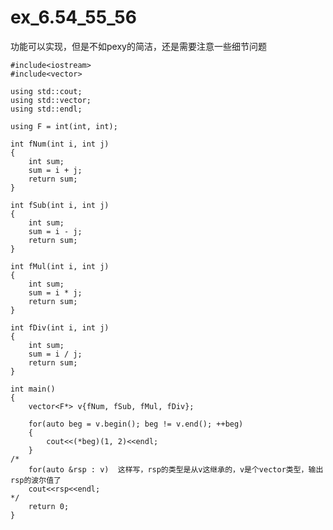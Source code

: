# ex_6.54_55_56
功能可以实现，但是不如pexy的简洁，还是需要注意一些细节问题

    #include<iostream>
    #include<vector>

    using std::cout;
    using std::vector;
    using std::endl;

    using F = int(int, int);

    int fNum(int i, int j)
    {
	    int sum;
	    sum = i + j;
	    return sum;
    } 

    int fSub(int i, int j)
    {
	    int sum;
	    sum = i - j;
	    return sum;
    }

    int fMul(int i, int j)
    {
	    int sum;
	    sum = i * j;
	    return sum;
    }

    int fDiv(int i, int j)
    {
	    int sum;
	    sum = i / j;
	    return sum;
    }

    int main()
    {
	    vector<F*> v{fNum, fSub, fMul, fDiv};

	    for(auto beg = v.begin(); beg != v.end(); ++beg)
	    {
		    cout<<(*beg)(1, 2)<<endl;
	    }
    /*	
        for(auto &rsp : v)	这样写，rsp的类型是从v这继承的，v是个vector类型，输出rsp的波尔值了 
	    cout<<rsp<<endl;
    */
	    return 0;
    }
